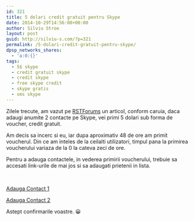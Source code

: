 ```yaml
---
id: 321
title: 5 dolari credit gratuit pentru Skype
date: 2014-10-29T14:56:00+00:00
author: Silviu Stroe
layout: post
guid: http://silviu-s.com/?p=321
permalink: /5-dolari-credit-gratuit-pentru-skype/
dpsp_networks_shares:
  - 'a:0:{}'
tags:
  - 5$ skype
  - credit gratuit skype
  - credit skype
  - free skype credit
  - skype gratis
  - sms skype
---
```

Zilele trecute, am vazut pe <a href="http://rstforums.com" target="_blank">RSTForums</a> un articol, conform caruia, daca adaugi anumite 2 contacte pe Skype, vei primi 5 dolari sub forma de voucher, credit gratuit.

Am decis sa incerc si eu, iar dupa aproximativ 48 de ore am primit voucherul. Din ce am inteles de la ceilalti utilizatori, timpul pana la primirea voucherului variaza de la 0 la cateva zeci de ore.

Pentru a adauga contactele, in vederea primirii voucherului, trebuie sa accesati link-urile de mai jos si sa adaugati prietenii in lista.

&nbsp;

[Adauga Contact 1](skype:acerexplorertw1?add)
  
[Adauga Contact 2](skype:acerexplorerid1?add)

Astept confirmarile voastre. 😀